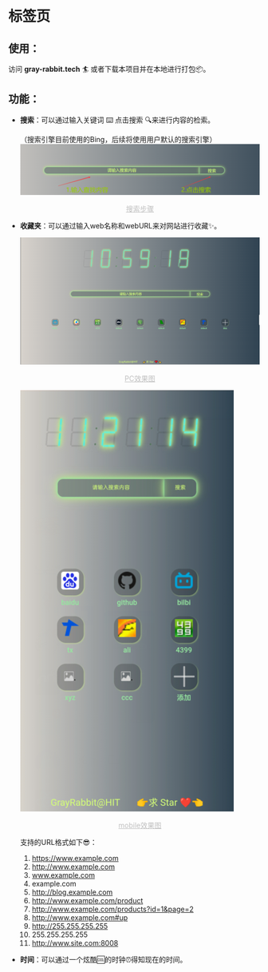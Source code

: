 # 标签页

## 使用：

访问 **gray-rabbit.tech** 🏄 或者下载本项目并在本地进行打包📦。

## 功能：

- **搜索**：可以通过输入关键词 ⌨️ 点击搜索 🔍来进行内容的检索。

  （搜索引擎目前使用的Bing，后续将使用用户默认的搜索引擎）![image-20211116114004739](README.assets/image-20211116114004739.png)

  <center style="font-size:14px;color:#C0C0C0;text-decoration:underline">搜索步骤</center> 

- **收藏夹**：可以通过输入web名称和webURL来对网站进行收藏✨。

  ![image-20211116114822348](README.assets/image-20211116114822348.png)

  <center style="font-size:14px;color:#C0C0C0;text-decoration:underline">PC效果图</center> 

  ![image-20211116115431598](README.assets/image-20211116115431598.png)

  <center style="font-size:14px;color:#C0C0C0;text-decoration:underline">mobile效果图</center> 

  支持的URL格式如下😎：

  1. https://www.example.com
  2. http://www.example.com
  3. www.example.com
  4. example.com
  5. http://blog.example.com
  6. http://www.example.com/product
  7. http://www.example.com/products?id=1&page=2
  8. http://www.example.com#up
  9. http://255.255.255.255
  10. 255.255.255.255
  11. http://www.site.com:8008

- **时间**：可以通过一个炫酷🆒的时钟⏰得知现在的时间。

